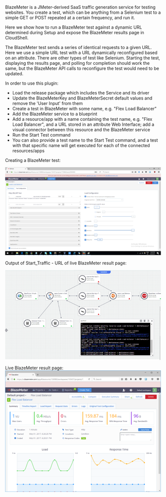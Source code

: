 BlazeMeter is a JMeter-derived SaaS traffic generation service for testing websites. 
You create a test, which can be anything from a Selenium test to a simple GET or POST 
repeated at a certain frequency, and run it. 

Here we show how to run a BlazeMeter test against a dynamic URL determined during 
Setup and expose the BlazeMeter results page in CloudShell. 

The BlazeMeter test sends a series of identical requests to a given URL. 
Here we use a simple URL test with a URL dynamically reconfigured based on an attribute. 
There are other types of test like Selenium. 
Starting the test, displaying the results page, and polling for completion should work the same, 
but the BlazeMeter API calls to reconfigure the test would need to be updated.

In order to use this plugin:
- Load the release package which includes the Service and its driver
- Update the BlazeMeterKey and BlazeMeterSecret default values and remove the 'User Input' from them
- Create a test in BlazeMeter with some name, e.g. "Flex Load Balancer" 
- Add the BlazeMeter service to a blueprint
- Add a resource/app with a name containing the test name, e.g. "Flex Load Balancer", and a URL stored in an
attribute Web Interface; add a visual connector between this resource and the BlazeMeter service
- Run the Start Test command
- You can also provide a test name to the Start Test command, and a test with that specific name will get executed for each of the connected resources/apps

Creating a BlazeMeter test:

![](blazemeter%20leads.png)


Output of Start_Traffic - URL of live BlazeMeter result page:

![](blazemeter%20output%20url.png)

Live BlazeMeter result page:
![](blazemeter%20result.png)
